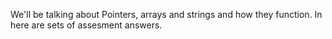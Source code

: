 We'll be talking about Pointers, arrays and strings and how they function. 
In here are sets of assesment answers.